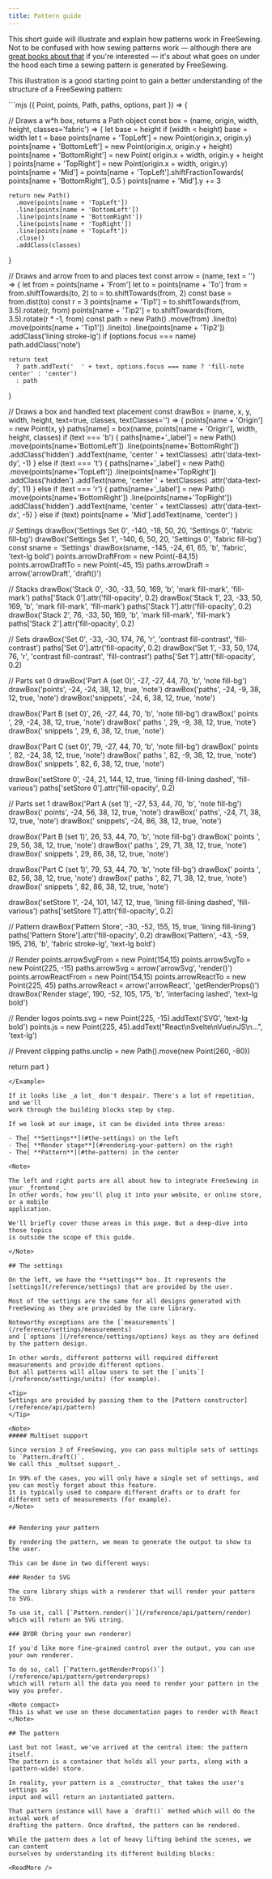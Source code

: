 ```yaml
---
title: Pattern guide
---
```


This short guide will illustrate and explain how patterns work in FreeSewing.
Not to be confused with how sewing patterns work — although there are [great books
about that](https://www.assembil.com/how-patterns-work-book/) if you're
interested — it's about what goes on under the hood each time a sewing
pattern is generated by FreeSewing.

This illustration is a good starting point to gain a better
understanding of the structure of a FreeSewing pattern:

<Example caption="A schematic overview of what goes on inside a FreeSewing pattern">
```mjs
({ Point, points, Path, paths, options, part }) => {

  // Draws a w*h box, returns a Path object
  const box = (name, origin, width, height, classes='fabric') => {
    let base = height
    if (width < height) base = width
    let t = base
    points[name + 'TopLeft'] = new Point(origin.x, origin.y)
    points[name + 'BottomLeft'] = new Point(origin.x, origin.y + height)
    points[name + 'BottomRight'] = new Point(
      origin.x + width,
      origin.y + height
    )
    points[name + 'TopRight'] = new Point(origin.x + width, origin.y)
    points[name + 'Mid'] = points[name + 'TopLeft'].shiftFractionTowards(
      points[name + 'BottomRight'],
      0.5
    )
    points[name + 'Mid'].y += 3

    return new Path()
      .move(points[name + 'TopLeft'])
      .line(points[name + 'BottomLeft'])
      .line(points[name + 'BottomRight'])
      .line(points[name + 'TopRight'])
      .line(points[name + 'TopLeft'])
      .close()
      .addClass(classes)
  }

  // Draws and arrow from to and places text
  const arrow = (name, text = '') => {
    let from = points[name + 'From']
    let to = points[name + 'To']
    from = from.shiftTowards(to, 2)
    to = to.shiftTowards(from, 2)
    const base = from.dist(to)
    const r = 3
    points[name + 'Tip1'] = to.shiftTowards(from, 3.5).rotate(r, from)
    points[name + 'Tip2'] = to.shiftTowards(from, 3.5).rotate(r * -1, from)
    const path = new Path()
      .move(from)
      .line(to)
      .move(points[name + 'Tip1'])
      .line(to)
      .line(points[name + 'Tip2'])
      .addClass('lining stroke-lg')
    if (options.focus === name) path.addClass('note')

    return text
      ? path.addText('  ' + text, options.focus === name ? 'fill-note center' : 'center')
      : path
  }

  // Draws a box and handled text placement
  const drawBox = (name, x, y, width, height, text=true, classes, textClasses='') => {
    points[name + 'Origin'] = new Point(x, y)
    paths[name] = box(name, points[name + 'Origin'], width, height, classes)
    if (text === 'b') {
      paths[name+'_label'] = new Path()
        .move(points[name+'BottomLeft'])
        .line(points[name+'BottomRight'])
        .addClass('hidden')
        .addText(name, 'center ' + textClasses)
        .attr('data-text-dy', -1)
    }
    else if (text === 't') {
      paths[name+'_label'] = new Path()
        .move(points[name+'TopLeft'])
        .line(points[name+'TopRight'])
        .addClass('hidden')
        .addText(name, 'center ' + textClasses)
        .attr('data-text-dy', 11)
    }
    else if (text === 'r') {
      paths[name+'_label'] = new Path()
        .move(points[name+'BottomRight'])
        .line(points[name+'TopRight'])
        .addClass('hidden')
        .addText(name, 'center ' + textClasses)
        .attr('data-text-dx', -5)
    }
    else if (text) points[name + 'Mid'].addText(name, 'center')
  }

  // Settings
  drawBox('Settings Set 0', -140, -18, 50, 20, 'Settings 0', 'fabric fill-bg')
  drawBox('Settings Set 1', -140, 6, 50, 20, 'Settings 0', 'fabric fill-bg')
  const sname = 'Settings'
  drawBox(sname, -145, -24, 61, 65, 'b', 'fabric', 'text-lg bold')
  points.arrowDraftFrom = new Point(-84,15)
  points.arrowDraftTo = new Point(-45, 15)
  paths.arrowDraft = arrow('arrowDraft', 'draft()')

  // Stacks
  drawBox('Stack 0', -30, -33, 50, 169, 'b', 'mark fill-mark', 'fill-mark')
  paths['Stack 0'].attr('fill-opacity', 0.2)
  drawBox('Stack 1', 23, -33, 50, 169, 'b', 'mark fill-mark', 'fill-mark')
  paths['Stack 1'].attr('fill-opacity', 0.2)
  drawBox('Stack 2', 76, -33, 50, 169, 'b', 'mark fill-mark', 'fill-mark')
  paths['Stack 2'].attr('fill-opacity', 0.2)

  // Sets
  drawBox('Set 0', -33, -30, 174, 76, 'r', 'contrast fill-contrast', 'fill-contrast')
  paths['Set 0'].attr('fill-opacity', 0.2)
  drawBox('Set 1', -33, 50, 174, 76, 'r', 'contrast fill-contrast', 'fill-contrast')
  paths['Set 1'].attr('fill-opacity', 0.2)

  // Parts set 0
  drawBox('Part A (set 0)', -27, -27, 44, 70, 'b', 'note fill-bg')
  drawBox('points', -24, -24, 38, 12, true, 'note')
  drawBox('paths', -24, -9, 38, 12, true, 'note')
  drawBox('snippets', -24, 6, 38, 12, true, 'note')

  drawBox('Part B (set 0)', 26, -27, 44, 70, 'b', 'note fill-bg')
  drawBox(' points ', 29, -24, 38, 12, true, 'note')
  drawBox(' paths ', 29, -9, 38, 12, true, 'note')
  drawBox(' snippets ', 29, 6, 38, 12, true, 'note')

  drawBox('Part C (set 0)', 79, -27, 44, 70, 'b', 'note fill-bg')
  drawBox('  points  ', 82, -24, 38, 12, true, 'note')
  drawBox('  paths  ', 82, -9, 38, 12, true, 'note')
  drawBox('  snippets  ', 82, 6, 38, 12, true, 'note')

  drawBox('setStore 0', -24, 21, 144, 12, true, 'lining fill-lining dashed', 'fill-various')
  paths['setStore 0'].attr('fill-opacity', 0.2)

  // Parts set 1
  drawBox('Part A (set 1)', -27, 53, 44, 70, 'b', 'note fill-bg')
  drawBox(' points', -24, 56, 38, 12, true, 'note')
  drawBox(' paths', -24, 71, 38, 12, true, 'note')
  drawBox(' snippets', -24, 86, 38, 12, true, 'note')

  drawBox('Part B (set 1)', 26, 53, 44, 70, 'b', 'note fill-bg')
  drawBox('  points ', 29, 56, 38, 12, true, 'note')
  drawBox('  paths ', 29, 71, 38, 12, true, 'note')
  drawBox('  snippets ', 29, 86, 38, 12, true, 'note')

  drawBox('Part C (set 1)', 79, 53, 44, 70, 'b', 'note fill-bg')
  drawBox('   points  ', 82, 56, 38, 12, true, 'note')
  drawBox('   paths  ', 82, 71, 38, 12, true, 'note')
  drawBox('   snippets  ', 82, 86, 38, 12, true, 'note')

  drawBox('setStore 1', -24, 101, 147, 12, true, 'lining fill-lining dashed', 'fill-various')
  paths['setStore 1'].attr('fill-opacity', 0.2)

  // Pattern
  drawBox('Pattern Store', -30, -52, 155, 15, true, 'lining fill-lining')
  paths['Pattern Store'].attr('fill-opacity', 0.2)
  drawBox('Pattern', -43, -59, 195, 216, 'b', 'fabric stroke-lg', 'text-lg bold')

  // Render
  points.arrowSvgFrom = new Point(154,15)
  points.arrowSvgTo = new Point(225, -15)
  paths.arrowSvg = arrow('arrowSvg', 'render()')
  points.arrowReactFrom = new Point(154,15)
  points.arrowReactTo = new Point(225, 45)
  paths.arrowReact = arrow('arrowReact', 'getRenderProps()')
  drawBox('Render stage', 190, -52, 105, 175, 'b', 'interfacing lashed', 'text-lg bold')

  // Render logos
  points.svg = new Point(225, -15).addText('SVG', 'text-lg bold')
  points.js = new Point(225, 45).addText("React\nSvelte\nVue\nJS\n...", 'text-lg')

  // Prevent clipping
  paths.unclip = new Path().move(new Point(260, -80))

  return part
}
```
</Example>

If it looks like _a lot_ don't despair. There's a lot of repetition, and we'll
work through the building blocks step by step.

If we look at our image, it can be divided into three areas:

- The[ **Settings**](#the-settings) on the left
- The[ **Render stage**](#rendering-your-pattern) on the right
- The[ **Pattern**](#the-pattern) in the center

<Note>

The left and right parts are all about how to integrate FreeSewing in your _frontend_.
In other words, how you'll plug it into your website, or online store, or a mobile
application.

We'll briefly cover those areas in this page. But a deep-dive into those topics
is outside the scope of this guide.

</Note>

## The settings

On the left, we have the **settings** box. It represents the
[settings](/reference/settings) that are provided by the user. 

Most of the settings are the same for all designs generated with FreeSewing as they are provided by the core library.

Noteworthy exceptions are the [`measurements`](/reference/settings/measurements)
and [`options`](/reference/settings/options) keys as they are defined by the pattern design.

In other words, different patterns will required different measurements and provide different options.
But all patterns will allow users to set the [`units`](/reference/settings/units) (for example).

<Tip>
Settings are provided by passing them to the [Pattern constructor](/reference/api/pattern)
</Tip>

<Note>
##### Multiset support

Since version 3 of FreeSewing, you can pass multiple sets of settings to `Pattern.draft()`.
We call this _multset support_.

In 99% of the cases, you will only have a single set of settings, and you can mostly forget about this feature.
It is typically used to compare different drafts or to draft for different sets of measurements (for example).
</Note>


## Rendering your pattern

By rendering the pattern, we mean to generate the output to show to the user.

This can be done in two different ways:

### Render to SVG

The core library ships with a renderer that will render your pattern to SVG.

To use it, call [`Pattern.render()`](/reference/api/pattern/render) which will return an SVG string.

### BYOR (bring your own renderer)

If you'd like more fine-grained control over the output, you can use your own renderer.

To do so, call [`Pattern.getRenderProps()`](/reference/api/pattern/getrenderprops)
which will return all the data you need to render your pattern in the way you prefer.

<Note compact>
This is what we use on these documentation pages to render with React
</Note>

## The pattern

Last but not least, we've arrived at the central item: the pattern itself.
The pattern is a container that holds all your parts, along with a
(pattern-wide) store.

In reality, your pattern is a _constructor_ that takes the user's settings as
input and will return an instantiated pattern.

That pattern instance will have a `draft()` method which will do the actual work of
drafting the pattern. Once drafted, the pattern can be rendered.

While the pattern does a lot of heavy lifting behind the scenes, we can content
ourselves by understanding its different building blocks:

<ReadMore />


